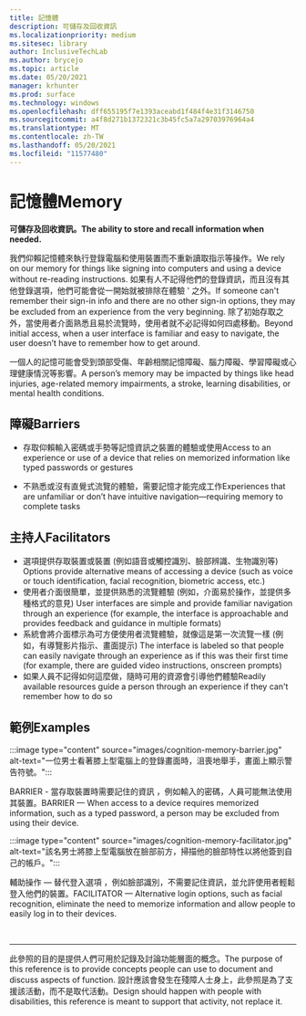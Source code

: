 ```yaml
---
title: 記憶體
description: 可儲存及回收資訊
ms.localizationpriority: medium
ms.sitesec: library
author: InclusiveTechLab
ms.author: brycejo
ms.topic: article
ms.date: 05/20/2021
manager: krhunter
ms.prod: surface
ms.technology: windows
ms.openlocfilehash: dff655195f7e1393aceabd1f484f4e31f3146750
ms.sourcegitcommit: a4f8d271b1372321c3b45fc5a7a29703976964a4
ms.translationtype: MT
ms.contentlocale: zh-TW
ms.lasthandoff: 05/20/2021
ms.locfileid: "11577480"
---
```

# <a name="memory"></a><span data-ttu-id="dc6b6-103">記憶體</span><span class="sxs-lookup"><span data-stu-id="dc6b6-103">Memory</span></span>

**<span data-ttu-id="dc6b6-104">可儲存及回收資訊。</span><span class="sxs-lookup"><span data-stu-id="dc6b6-104">The ability to store and recall information when needed.</span></span>**

<span data-ttu-id="dc6b6-105">我們仰賴記憶體來執行登錄電腦和使用裝置而不重新讀取指示等操作。</span><span class="sxs-lookup"><span data-stu-id="dc6b6-105">We rely on our memory for things like signing into computers and using a device without re-reading instructions.</span></span> <span data-ttu-id="dc6b6-106">如果有人不記得他們的登錄資訊，而且沒有其他登錄選項，他們可能會從一開始就被排除在體驗 &apos; 之外。</span><span class="sxs-lookup"><span data-stu-id="dc6b6-106">If someone can&apos;t remember their sign-in info and there are no other sign-in options, they may be excluded from an experience from the very beginning.</span></span> <span data-ttu-id="dc6b6-107">除了初始存取之外，當使用者介面熟悉且易於流覽時，使用者就不必記得如何四處移動。</span><span class="sxs-lookup"><span data-stu-id="dc6b6-107">Beyond initial access, when a user interface is familiar and easy to navigate, the user doesn’t have to remember how to get around.</span></span>

<span data-ttu-id="dc6b6-108">一個人的記憶可能會受到頭部受傷、年齡相關記憶障礙、腦力障礙、學習障礙或心理健康情況等影響。</span><span class="sxs-lookup"><span data-stu-id="dc6b6-108">A person’s memory may be impacted by things like head injuries, age-related memory impairments, a stroke, learning disabilities, or mental health conditions.</span></span>

## <a name="barriers"></a><span data-ttu-id="dc6b6-109">障礙</span><span class="sxs-lookup"><span data-stu-id="dc6b6-109">Barriers</span></span>

* <span data-ttu-id="dc6b6-110">存取仰賴輸入密碼或手勢等記憶資訊之裝置的體驗或使用</span><span class="sxs-lookup"><span data-stu-id="dc6b6-110">Access to an experience or use of a device that relies on memorized information like typed passwords or gestures</span></span>

* <span data-ttu-id="dc6b6-111">不熟悉或沒有直覺式流覽的體驗，需要記憶才能完成工作</span><span class="sxs-lookup"><span data-stu-id="dc6b6-111">Experiences that are unfamiliar or don’t have intuitive navigation—requiring memory to complete tasks</span></span>


## <a name="facilitators"></a><span data-ttu-id="dc6b6-112">主持人</span><span class="sxs-lookup"><span data-stu-id="dc6b6-112">Facilitators</span></span>

* <span data-ttu-id="dc6b6-113">選項提供存取裝置或裝置 (例如語音或觸控識別、臉部辨識、生物識別等) </span><span class="sxs-lookup"><span data-stu-id="dc6b6-113">Options provide alternative means of accessing a device (such as voice or touch identification, facial recognition, biometric access, etc.)</span></span>
* <span data-ttu-id="dc6b6-114">使用者介面很簡單，並提供熟悉的流覽體驗 (例如，介面易於操作，並提供多種格式的意見) </span><span class="sxs-lookup"><span data-stu-id="dc6b6-114">User interfaces are simple and provide familiar navigation through an experience (for example, the interface is approachable and provides feedback and guidance in multiple formats)</span></span>
* <span data-ttu-id="dc6b6-115">系統會將介面標示為可方便使用者流覽體驗，就像這是第一次流覽一樣 (例如，有導覽影片指示、畫面提示) </span><span class="sxs-lookup"><span data-stu-id="dc6b6-115">The interface is labeled so that people can easily navigate through an experience as if this was their first time (for example, there are guided video instructions, onscreen prompts)</span></span>
* <span data-ttu-id="dc6b6-116">如果人員不記得如何這麼做，隨時可用的資源會引導他們體驗</span><span class="sxs-lookup"><span data-stu-id="dc6b6-116">Readily available resources guide a person through an experience if they can't remember how to do so</span></span>


## <a name="examples"></a><span data-ttu-id="dc6b6-117">範例</span><span class="sxs-lookup"><span data-stu-id="dc6b6-117">Examples</span></span>

:::image type="content" source="images/cognition-memory-barrier.jpg" alt-text="一位男士看著膝上型電腦上的登錄畫面時，沮喪地舉手，畫面上顯示警告符號。":::

<span data-ttu-id="dc6b6-119">BARRIER - 當存取裝置時需要記住的資訊 ，例如輸入的密碼，人員可能無法使用其裝置。</span><span class="sxs-lookup"><span data-stu-id="dc6b6-119">BARRIER — When access to a device requires memorized information, such as a typed password, a person may be excluded from using their device.</span></span> 


:::image type="content" source="images/cognition-memory-facilitator.jpg" alt-text="該名男士將膝上型電腦放在臉部前方，掃描他的臉部特性以將他簽到自己的帳戶。":::

<span data-ttu-id="dc6b6-121">輔助操作 — 替代登入選項 ，例如臉部識別，不需要記住資訊，並允許使用者輕鬆登入他們的裝置。</span><span class="sxs-lookup"><span data-stu-id="dc6b6-121">FACILITATOR — Alternative login options, such as facial recognition, eliminate the need to memorize information and allow people to easily log in to their devices.</span></span> 


&nbsp;

[comment]: # (頁腳語句)
___
<span data-ttu-id="dc6b6-123">此參照的目的是提供人們可用於記錄及討論功能層面的概念。</span><span class="sxs-lookup"><span data-stu-id="dc6b6-123">The purpose of this reference is to provide concepts people can use to document and discuss aspects of function.</span></span> <span data-ttu-id="dc6b6-124">設計應該會發生在殘障人士身上，此參照是為了支援該活動，而不是取代活動。</span><span class="sxs-lookup"><span data-stu-id="dc6b6-124">Design should happen with people with disabilities, this reference is meant to support that activity, not replace it.</span></span> 